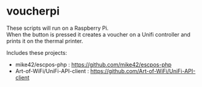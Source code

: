 # voucherpi
These scripts will run on a Raspberry Pi.  
When the button is pressed it creates a voucher on a Unifi controller and prints it on the thermal printer.

Includes these projects:
* mike42/escpos-php : https://github.com/mike42/escpos-php
* Art-of-WiFi/UniFi-API-client : https://github.com/Art-of-WiFi/UniFi-API-client
